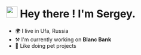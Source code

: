 <h1><img src="https://emojis.slackmojis.com/emojis/images/1612848105/12408/meow_fat.gif?1612848105" width="30"/> Hey there ! I'm Sergey.</h1>

- 🌍 I live in Ufa, Russia
- ⚒️ I'm currently working on **Blanc Bank**
- 🐶 Like doing pet projects
